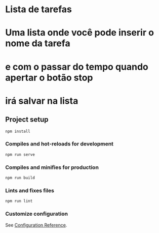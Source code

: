 # Lista de tarefas
# Uma lista onde você pode inserir o nome da tarefa
# e com o passar do tempo quando apertar o botão stop
# irá salvar na lista

## Project setup
```
npm install
```

### Compiles and hot-reloads for development
```
npm run serve
```

### Compiles and minifies for production
```
npm run build
```

### Lints and fixes files
```
npm run lint
```

### Customize configuration
See [Configuration Reference](https://cli.vuejs.org/config/).
